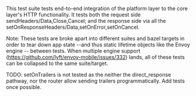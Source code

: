 This test suite tests end-to-end integration of the platform layer to the core layer's HTTP
functionality. It tests both the request side sendHeaders/Data,Close,Cancel; and the response
side via all the setOnResponseHeaders/Data,setOnError,setOnCancel.

Note: These tests are broke apart into different suites and bazel targets in order to tear down
app state --and thus static lifetime objects like the Envoy engine -- between tests. When
multiple engine support (https://github.com/lyft/envoy-mobile/issues/332) lands, all of these
tests can be collapsed to the same suite/target.

TODO: setOnTrailers is not tested as the neither the direct_response pathway, nor the router
allow sending trailers programmatically. Add tests once possible.

